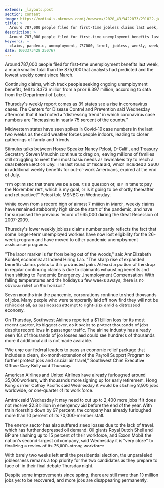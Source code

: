 ```yaml
--- 
extends: _layouts.post 
section: content 
image: https://media4.s-nbcnews.com/j/newscms/2020_43/3422073/201022-jobless-claims-al-0732_e42184709ba2ea267b0094fd65db5c88.nbcnews-fp-1200-630.jpg 
title: > 
  Around 787,000 people filed for first-time jobless claims last week, lowest level since March 
description: > 
  Around 787,000 people filed for first-time unemployment benefits last week, a much smaller total than the 875,000 that analysts had predicted and the lowest weekly count since March.Continuing claims, which track people seeking ongoing unemployment benefits, fell to 8.373 million from a prior 9.397 million, according to data from the Department of Labor.The last round of fiscal aid, which included a $600 in additional weekly benefits for out-of-work Americans, expired at the end of July."The sharp rise of expanded benefits claims points to this protracted pain.Despite some improvements since spring, there are still more than 10 million jobs yet to be recovered, and more jobs are disappearing permanently. 
keywords: > 
  claims, pandemic, unemployment, 787000, level, jobless, weekly, week, benefits, lowest, weeks, record, million, filed, firsttime, thousands, jobs 
date: 1603373428.250767 
--- 
```

<div><p class="endmarkEnabled">Around 787,000 people filed for first-time unemployment benefits last week, a much smaller total than the 875,000 that analysts had predicted and the lowest weekly count since March.</p><p class="endmarkEnabled">Continuing claims, which track people seeking ongoing unemployment benefits, fell to 8.373 million from a prior 9.397 million, according to data from the Department of Labor.</p><p></p><p id="taboolaReadMoreBelow"></p><p class="endmarkEnabled">Thursday's weekly report comes as 39 states see a rise in coronavirus cases. The Centers for Disease Control and Prevention said Wednesday afternoon that it had noted a "distressing trend" in which coronavirus case numbers are "increasing in nearly 75 percent of the country."</p><p class="endmarkEnabled">Midwestern states have seen spikes in Covid-19 case numbers in the last two weeks as the cold weather forces people indoors, leading to closer gatherings of family and friends.</p><p class="endmarkEnabled">Stimulus talks between House Speaker Nancy Pelosi, D-Calif., and Treasury Secretary Steven Mnuchin continue to drag on, leaving millions of families still struggling to meet their most basic needs as lawmakers try to reach a deal before Election Day. The last round of fiscal aid, which included a $600 in additional weekly benefits for out-of-work Americans, expired at the end of July.</p><p class="endmarkEnabled">&#8220;I&#8217;m optimistic that there will be a bill. It&#8217;s a question of, is it in time to pay the November rent, which is my goal, or is it going to be shortly thereafter and retroactive?&#8221; Pelosi told MSNBC on Wednesday.</p><p></p><p class="endmarkEnabled">While down from a record high of almost 7 million in March, weekly claims have remained stubbornly high since the start of the pandemic, and have far surpassed the previous record of 665,000 during the Great Recession of 2007-2009.</p><p class="endmarkEnabled">Thursday's lower weekly jobless claims number partly reflects the fact that some longer-term unemployed workers have now lost eligibility for the 26-week program and have moved to other pandemic unemployment assistance programs.</p><p class="endmarkEnabled">"The labor market is far from being out of the woods," said AnnElizabeth Konkel, economist at Indeed Hiring Lab. "The sharp rise of expanded benefits claims points to this protracted pain. At least a portion of the drop in regular continuing claims is due to claimants exhausting benefits and then shifting to Pandemic Emergency Unemployment Compensation. With falling temperatures and the holidays a few weeks aways, there is no obvious relief on the horizon."</p><p class="endmarkEnabled">Seven months into the pandemic, corporations continue to shed thousands of jobs. Many people who were temporarily laid off now find they will not be rehired at all, as businesses attempt to right-size amid a distressed economy.</p><p></p><p class="endmarkEnabled">On Thursday, Southwest Airlines reported a $1 billion loss for its most recent quarter, its biggest ever, as it seeks to protect thousands of jobs despite record lows in passenger traffic. The airline industry has already seen 10s of thousands of job losses and could see hundreds of thousands more if additional aid is not made available.</p><p class="endmarkEnabled">"We urge our federal leaders to pass an economic relief package that includes a clean, six-month extension of the Payroll Support Program to further protect jobs and crucial air travel," Southwest Chief Executive Officer Gary Kelly said Thursday.</p><p class="endmarkEnabled">American Airlines and United Airlines have already furloughed around 35,000 workers, with thousands more signing up for early retirement. Hong Kong carrier Cathay Pacific said Wednesday it would be slashing 8,500 jobs worldwide, or one-quarter of its work force.</p><p class="endmarkEnabled">Amtrak said Wednesday it may need to cut up to 2,400 more jobs if it does not receive $2.8 billion in emergency aid before the end of the year. With train ridership down by 97 percent, the company has already furloughed more than 10 percent of its 20,000-member staff.</p><p></p><p class="endmarkEnabled">The energy sector has also suffered steep losses due to the lack of travel, which has further depressed oil demand. Oil giants Royal Dutch Shell and BP are slashing up to 15 percent of their workforce, and Exxon Mobil, the nation's second-largest oil company, said Wednesday it is "very close" to finalizing a review of its 75,000-strong workforce.</p><p class="endmarkEnabled">With barely two weeks left until the presidential election, the unparalleled joblessness remains a top priority for the two candidates as they prepare to face off in their final debate Thursday night.</p><p class="endmarkEnabled">Despite some improvements since spring, there are still more than 10 million jobs yet to be recovered, and more jobs are disappearing permanently.</p></div>